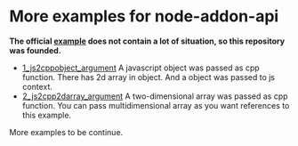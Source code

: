 More examples for node-addon-api
=========================================

**The official [example](https://nodejs.org/api/addons.html#addons_c_addons) does not contain a lot of situation, so this repository was founded.**

- [1_js2cppobject_argument](1_js2cppobject_argument)
    A javascript object was passed as cpp function. There has 2d array in object. And a object was passed to js context.
- [2_js2cpp2darray_argument](2_js2cpp2darray_argument)
    A two-dimensional array was passed as cpp function. You can pass multidimensional array as you want references to this example.

More examples to be continue.